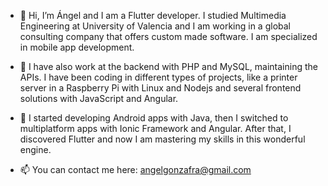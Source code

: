 - 👋 Hi, I’m Ángel and I am a Flutter developer. I studied Multimedia Engineering at University of Valencia and I am working in a global consulting company that offers custom made software. I am specialized in mobile app development.

- 🌱 I have also work at the backend with PHP and MySQL, maintaining the APIs. I have been coding in different types of projects, like a printer server in a Raspberry Pi with Linux and Nodejs and several frontend solutions with JavaScript and Angular.

- 👀 I started developing Android apps with Java, then I switched to multiplatform apps with Ionic Framework and Angular. After that, I discovered Flutter and now I am mastering my skills in this wonderful engine.

- 📫 You can contact me here: angelgonzafra@gmail.com

